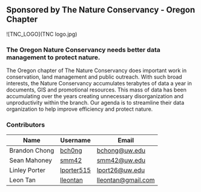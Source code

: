 

## Sponsored by The Nature Conservancy - Oregon Chapter
![TNC_LOGO](TNC logo.jpg)

###	The Oregon Nature Conservancy needs better data management to protect nature.

The Oregon chapter of The Nature Conservancy does important work in conservation, land management and public outreach. With such broad interests, the Nature Conservancy accumulates terabytes of data a year in documents, GIS and promotional resources. This mass of data has been accumulating over the years creating unnecessary disorganization and unproductivity within the branch. Our agenda is to streamline their data organization to help improve efficiency and protect nature.


### Contributors

Name | Username | Email
-----|----------|------
Brandon Chong | [bch0ng](https://www.github.com/bch0ng) | [bchong@uw.edu](mailto:bchong@uw.edu)
Sean Mahoney |[smm42](https://www.github.com/smm42) | [smm42@uw.edu](mailto:smm42@uw.edu)
Linley Porter |[lporter515](https://www.github.com/lporter515) | [lport26@uw.edu](mailto:lport26@uw.edu)
Leon Tan | [lleontan](https://www.github.com/lleontan) | [lleontan@gmail.com](mailto:lleontan@gmail.com)
